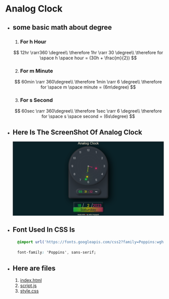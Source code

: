 # Analog Clock
* ## some basic math about degree

  1. ### For h Hour

    $$
        12hr \rarr360 \degree\\ 
        \therefore 1hr \rarr 30 \degree\\
        \therefore for \space h \space hour = (30h + \frac{m}{2})
    $$

  2. ### For m Minute

    $$
        60min \rarr 360\degree\\ 
        \therefore 1min \rarr 6 \degree\\
        \therefore for \space m \space minute = (6m\degree)
    $$

  3. ### For s Second

    $$
        60sec \rarr 360\degree\\ 
        \therefore 1sec \rarr 6 \degree\\
        \therefore for \space s \space second = (6s\degree)
    $$

* ## Here Is The ScreenShot Of Analog Clock
 
    ![Clock.png](clock.png) 

* ## Font Used In CSS Is 

  ```css
    @import url('https://fonts.googleapis.com/css2?family=Poppins:wght@200;300;400&display=swap');

    font-family: 'Poppins', sans-serif;

* ## Here are files
    1. [index.html](index.html)
    2. [script.js](script.js)
    3. [style.css](style.css)